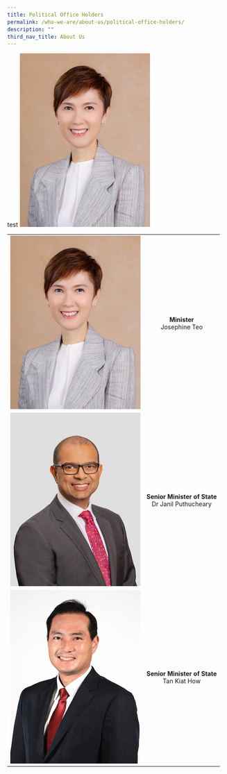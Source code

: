 ```yaml
---
title: Political Office Holders
permalink: /who-we-are/about-us/political-office-holders/
description: ""
third_nav_title: About Us
---
```

test
![img|300x400,50%](/images/POHes/min%20josephine%20teo%20300x400.jpeg)


|  |  | 
| ------------- |:-------------:|
| ![](/images/POHes/min%20josephine%20teo%20300x400.jpeg) | **Minister**<br>Josephine Teo |
| ![](/images/POHes/sms%20janil%20300x400.jpeg)| **Senior Minister of State** <br> Dr Janil Puthucheary |
| ![](/images/POHes/tan%20kiat%20how%20300x400.jpeg) | **Senior Minister of State** <br> Tan Kiat How |
